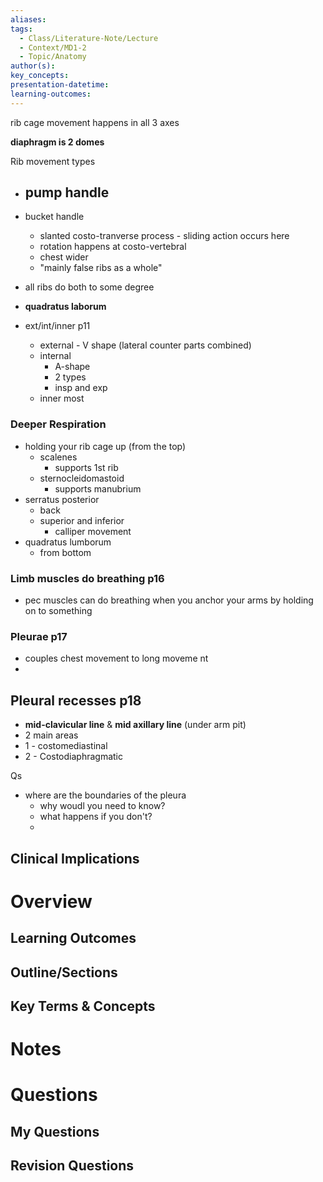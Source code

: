 ```yaml
---
aliases: 
tags:
  - Class/Literature-Note/Lecture
  - Context/MD1-2
  - Topic/Anatomy
author(s): 
key_concepts: 
presentation-datetime: 
learning-outcomes:
---
```

rib cage movement happens in all 3 axes

**diaphragm is 2 domes**

Rib movement types
- pump handle
	- 
- bucket handle
	- slanted costo-tranverse process - sliding action occurs here
	- rotation happens at costo-vertebral
	- chest wider
	- "mainly false ribs as a whole"
- all ribs do both to some degree

- **quadratus laborum**

- ext/int/inner p11
	- external - V shape (lateral counter parts combined)
	- internal
		- A-shape
		- 2 types
		- insp and exp
	- inner most

### Deeper Respiration
- holding your rib cage up (from the top)
	- scalenes 
		- supports 1st rib
	- sternocleidomastoid
		- supports manubrium
- serratus posterior
	- back
	- superior and inferior
		- calliper movement
- quadratus lumborum
	- from bottom

### Limb muscles do breathing p16
- pec muscles can do breathing when you anchor your arms by holding on to something


### Pleurae p17
- couples chest movement to long moveme nt
- 

## Pleural recesses p18
- **mid-clavicular line** & **mid axillary line** (under arm pit)
- 2 main areas
- 1 - costomediastinal
- 2 - Costodiaphragmatic



Qs
- where are the boundaries of the pleura
	- why woudl you need to know?
	- what happens if you don't?
	- 

## Clinical Implications

# Overview
## Learning Outcomes

## Outline/Sections

## Key Terms & Concepts


# Notes


# Questions

## My Questions
## Revision Questions




